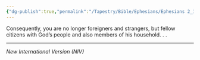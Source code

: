 ```yaml
---
{"dg-publish":true,"permalink":"/Tapestry/Bible/Ephesians/Ephesians 2_19/","title":"Ephesians 2:19","hide":true,"tags":["bible-verse","bible-verse"],"dgHomeLink":true,"dgShowLocalGraph":true,"dgEnableSearch":true}
---
```


Consequently, you are no longer foreigners and strangers, but fellow citizens with God’s people and also members of his household. . . 

---
*New International Version (NIV)*